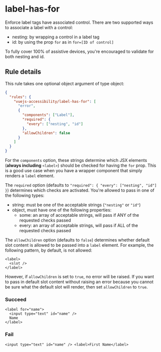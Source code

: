 # label-has-for

Enforce label tags have associated control. There are two supported ways to associate a label with a control:

- nesting: by wrapping a control in a label tag
- id: by using the prop `for` as in `for=[ID of control]`

To fully cover 100% of assistive devices, you're encouraged to validate for both nesting and id.

## Rule details

This rule takes one optional object argument of type object:

```json
{
  "rules": {
    "vuejs-accessibility/label-has-for": [
      "error",
      {
        "components": ["Label"],
        "required": {
          "every": ["nesting", "id"]
        },
        "allowChildren": false
      }
    ]
  }
}
```

For the `components` option, these strings determine which JSX elements (**always including** `<label>`) should be checked for having the `for` prop. This is a good use case when you have a wrapper component that simply renders a `label` element.

The `required` option (defaults to `"required": { "every": ["nesting", "id"] }`) determines which checks are activated. You're allowed to pass in one of the following types:

- string: must be one of the acceptable strings (`"nesting"` or `"id"`)
- object, must have one of the following properties:
  - some: an array of acceptable strings, will pass if ANY of the requested checks passed
  - every: an array of acceptable strings, will pass if ALL of the requested checks passed

The `allowChildren` option (defaults to `false`) determines whether default slot content is allowed to be passed into a `label` element. For example, the following pattern, by default, is not allowed:

```vue
<label>
  <slot />
</label>
```

However, if `allowChildren` is set to `true`, no error will be raised. If you want to pass in default slot content without raising an error because you cannot be sure what the default slot will render, then set `allowChildren` to `true`.

### Succeed

```vue
<label for="name">
  <input type="text" id="name" />
  Name
</label>
```

### Fail

```vue
<input type="text" id="name" /> <label>First Name</label>
```
